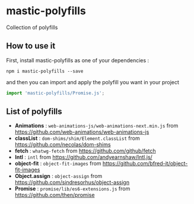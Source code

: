 # mastic-polyfills

Collection of polyfills

## How to use it

First, install mastic-polyfills as one of your dependencies :

```
npm i mastic-polyfills --save
```

and then you can import and apply the polyfill you want in your project

```js
import 'mastic-polyfills/Promise.js';
```

## List of polyfills

* **Animations** : `web-animations-js/web-animations-next.min.js` from https://github.com/web-animations/web-animations-js
* **classList** : `dom-shims/shim/Element.classList` from https://github.com/necolas/dom-shims
* **fetch** : `whatwg-fetch` from https://github.com/github/fetch
* **Intl** : `intl` from https://github.com/andyearnshaw/Intl.js/
* **object-fit** : `object-fit-images` from https://github.com/bfred-it/object-fit-images
* **Object.assign** : `object-assign` from https://github.com/sindresorhus/object-assign
* **Promise** : `promise/lib/es6-extensions.js` from https://github.com/then/promise
